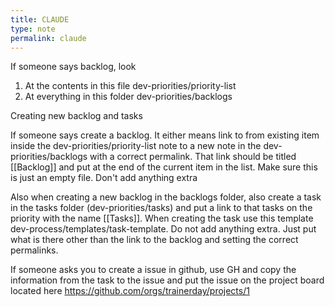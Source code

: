 ```yaml
---
title: CLAUDE
type: note
permalink: claude
---
```


If someone says backlog, look
1) At the contents in this file dev-priorities/priority-list
2) At everything in this folder dev-priorities/backlogs


Creating new backlog and tasks

If someone says create a backlog. It either means link to from existing item inside the dev-priorities/priority-list note to a new note in the dev-priorities/backlogs with a correct permalink.  That link should be titled [[Backlog]]  and put at the end of the current item in the list.  Make sure this is just an empty file.  Don't add anything extra

Also when creating a new backlog in the backlogs folder, also create a task in the tasks folder (dev-priorities/tasks) and put a link to that tasks on the priority with the name [[Tasks]].    When creating the task use this template dev-process/templates/task-template.  Do not add anything extra.  Just put what is there other than the link to the backlog and setting the correct permalinks.

If someone asks you to create a issue in github, use GH and copy the information from the task to the issue and put the issue on the project board located here https://github.com/orgs/trainerday/projects/1




